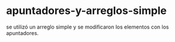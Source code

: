 # apuntadores-y-arreglos-simple
se utilizó un  arreglo simple y se modificaron los elementos con los apuntadores.
